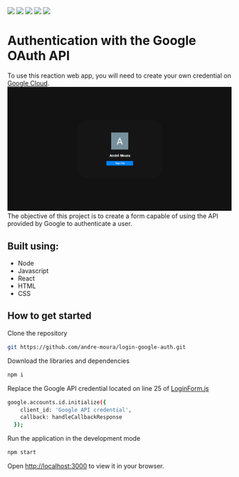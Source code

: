 <img src="https://img.shields.io/badge/Node-v18.8.0-green"/> <img src="https://img.shields.io/badge/Javascript-ES6-yellow"/> <img src="https://img.shields.io/badge/React-v18.2.0-blue"/> <img src="https://img.shields.io/badge/HTML-5-orange"/> <img src="https://img.shields.io/badge/CSS-3-purple"/> 

# Authentication with the Google OAuth API 
To use this reaction web app, you will need to create your own credential on [Google Cloud](https://developers.google.com/workspace/guides/create-credentials).
<img src="https://raw.githubusercontent.com/andre-moura/login-google-auth/master/src/assets/img/loginForm.png?token=GHSAT0AAAAAABX3KKTG3FKORDPME754WDKIYZOICGQ"></img>
The objective of this project is to create a form capable of using the API provided by Google to authenticate a user. 


## Built using:

- Node
- Javascript
- React
- HTML
- CSS

## How to get started

Clone the repository
```bash
git https://github.com/andre-moura/login-google-auth.git
```

Download the libraries and dependencies
```bash
npm i
```

Replace the Google API credential located on line 25 of [LoginForm.js](https://github.com/andre-moura/login-google-auth/blob/master/src/components/LoginForm.js)
```bash
google.accounts.id.initialize({
    client_id: 'Google API credential',
    callback: handleCallbackResponse
  });
```

Run the application in the development mode
```bash
npm start
```
Open [http://localhost:3000](http://localhost:3000) to view it in your browser.
